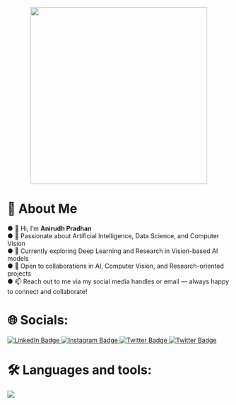  <div id="header" align="center">
  <img src="https://media.giphy.com/media/f3iwJFOVOwuy7K6FFw/giphy.gif" width="400"/><br>
  <img src="https://visitcount.itsvg.in/api?id=AnirudhPradhan&icon=2&color=1" alt=""/>
 </div>
<h1>💫 About Me</h1>
● 👋 Hi, I’m <b>Anirudh Pradhan</b> <br>
● 🤖 Passionate about Artificial Intelligence, Data Science, and Computer Vision <br>
● 🔬 Currently exploring Deep Learning and Research in Vision-based AI models <br>
● 💞️ Open to collaborations in AI, Computer Vision, and Research-oriented projects <br>
● 📫 Reach out to me via my social media handles or email — always happy to connect and collaborate! <br>

 <h1>🌐 Socials: </h1>
  <div id="badges">
  <a href="https://www.linkedin.com/in/anirudhpradhan/">
    <img src="https://img.shields.io/badge/LinkedIn-0072b1?style=for-the-badge&logo=linkedin" alt="LinkedIn Badge"/>
  </a>
  <a href="https://www.instagram.com/_.anirudh.roshan._/">
    <img src="https://img.shields.io/badge/Instagram-833AB4?style=for-the-badge&logo=instagram" alt="Instagram Badge"/>
  </a>
  <a href="your-twitter-URL">
    <img src="https://img.shields.io/badge/Twitter-194fd5?style=for-the-badge&logo=twitter" alt="Twitter Badge"/>
  </a>
   <a href="https://www.codechef.com/users/anipradhan04">
    <img src="https://img.shields.io/badge/Codechef-964B00?style=for-the-badge&logo=codechef" alt="Twitter Badge"/>
  </a>
</div>

<h1>🛠 Languages and tools: </h1>
<img src="https://skillicons.dev/icons?i=react,mongodb,django,figma,git,c,cpp,py,tailwind,bootstrap&theme=dark" />

<!---<h1>🔥 My stats: </h1>
<div align="left">
<img src="https://github-readme-stats.vercel.app/api/top-langs/?username=AnirudhPradhan&theme=dark&hide_border=false&include_all_commits=true&count_private=true&layout=compact" alt=""/>
</div>
<img src="https://github-readme-activity-graph.vercel.app/graph?username=AnirudhPradhan&theme=github-compact">
<!---
AnirudhPradhan/AnirudhPradhan is a ✨ special ✨ repository because its `README.md` (this file) appears on your GitHub profile.
You can click the Preview link to take a look at your changes.
--->
